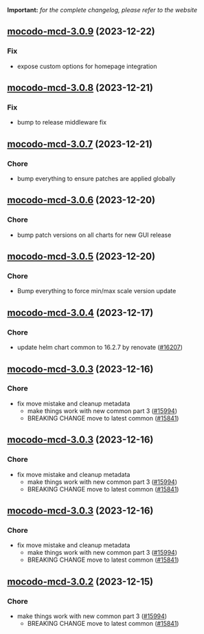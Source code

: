 **Important:**
*for the complete changelog, please refer to the website*




## [mocodo-mcd-3.0.9](https://github.com/truecharts/charts/compare/mocodo-mcd-3.0.8...mocodo-mcd-3.0.9) (2023-12-22)

### Fix

- expose custom options for homepage integration
  
  


## [mocodo-mcd-3.0.8](https://github.com/truecharts/charts/compare/mocodo-mcd-3.0.7...mocodo-mcd-3.0.8) (2023-12-21)

### Fix

- bump to release middleware fix
  
  


## [mocodo-mcd-3.0.7](https://github.com/truecharts/charts/compare/mocodo-mcd-3.0.6...mocodo-mcd-3.0.7) (2023-12-21)

### Chore

- bump everything to ensure patches are applied globally
  
  


## [mocodo-mcd-3.0.6](https://github.com/truecharts/charts/compare/mocodo-mcd-3.0.5...mocodo-mcd-3.0.6) (2023-12-20)

### Chore

- bump patch versions on all charts for new GUI release
  
  


## [mocodo-mcd-3.0.5](https://github.com/truecharts/charts/compare/mocodo-mcd-3.0.4...mocodo-mcd-3.0.5) (2023-12-20)

### Chore

- Bump everything to force min/max scale version update
  
  


## [mocodo-mcd-3.0.4](https://github.com/truecharts/charts/compare/mocodo-mcd-3.0.3...mocodo-mcd-3.0.4) (2023-12-17)

### Chore

- update helm chart common to 16.2.7 by renovate ([#16207](https://github.com/truecharts/charts/issues/16207))
  
  


## [mocodo-mcd-3.0.3](https://github.com/truecharts/charts/compare/mocodo-mcd-2.0.14...mocodo-mcd-3.0.3) (2023-12-16)

### Chore

- fix move mistake and cleanup metadata
  - make things work with new common part 3 ([#15994](https://github.com/truecharts/charts/issues/15994))
  - BREAKING CHANGE move to latest common ([#15841](https://github.com/truecharts/charts/issues/15841))
  
  


## [mocodo-mcd-3.0.3](https://github.com/truecharts/charts/compare/mocodo-mcd-2.0.14...mocodo-mcd-3.0.3) (2023-12-16)

### Chore

- fix move mistake and cleanup metadata
  - make things work with new common part 3 ([#15994](https://github.com/truecharts/charts/issues/15994))
  - BREAKING CHANGE move to latest common ([#15841](https://github.com/truecharts/charts/issues/15841))
  
  


## [mocodo-mcd-3.0.3](https://github.com/truecharts/charts/compare/mocodo-mcd-2.0.14...mocodo-mcd-3.0.3) (2023-12-16)

### Chore

- fix move mistake and cleanup metadata
  - make things work with new common part 3 ([#15994](https://github.com/truecharts/charts/issues/15994))
  - BREAKING CHANGE move to latest common ([#15841](https://github.com/truecharts/charts/issues/15841))
  
  


## [mocodo-mcd-3.0.2](https://github.com/truecharts/charts/compare/mocodo-mcd-2.0.14...mocodo-mcd-3.0.2) (2023-12-15)

### Chore

- make things work with new common part 3 ([#15994](https://github.com/truecharts/charts/issues/15994))
  - BREAKING CHANGE move to latest common ([#15841](https://github.com/truecharts/charts/issues/15841))
